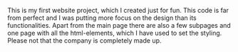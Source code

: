 This is my first website project, which I created just for fun. This code is far from perfect and I was putting more focus on the design than its functionalities. Apart from the main page there are also a few subpages and one page with all the html-elements, which I have used to set the styling. Please not that the company is completely made up. 
